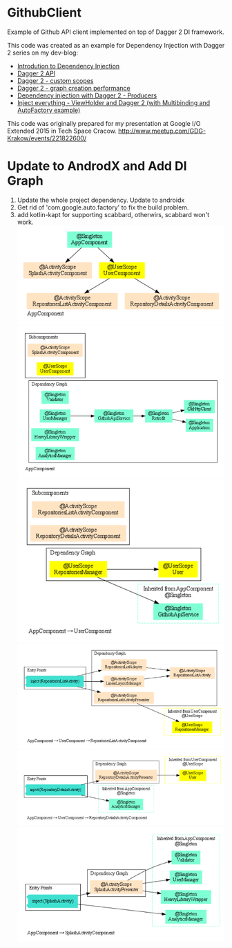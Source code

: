 # GithubClient
Example of Github API client implemented on top of Dagger 2 DI framework. 

This code was created as an example for Dependency Injection with Dagger 2 series on my dev-blog:

- [Introdution to Dependency Injection](http://frogermcs.github.io/dependency-injection-with-dagger-2-introdution-to-di/)
- [Dagger 2 API](http://frogermcs.github.io/dependency-injection-with-dagger-2-the-api/)
- [Dagger 2 - custom scopes](http://frogermcs.github.io/dependency-injection-with-dagger-2-custom-scopes/)
- [Dagger 2 - graph creation performance](http://frogermcs.github.io/dagger-graph-creation-performance/)
- [Dependency injection with Dagger 2 - Producers](http://frogermcs.github.io/dependency-injection-with-dagger-2-producers/)
- [Inject everything - ViewHolder and Dagger 2 (with Multibinding and AutoFactory example)](http://frogermcs.github.io/inject-everything-viewholder-and-dagger-2-example/)
 
This code was originally prepared for my presentation at Google I/O Extended 2015 in Tech Space Cracow. http://www.meetup.com/GDG-Krakow/events/221822600/

# Update to AndrodX and Add DI Graph
1. Update the whole project dependency. Update to androidx
2. Get rid of 'com.google.auto.factory' to fix the build problem.
3. add kotlin-kapt for supporting scabbard, otherwirs, scabbard won't work.
![6](di_pic/tree_frogermcs.io.githubclient.AppComponent.png)
![1](di_pic/frogermcs.io.githubclient.AppComponent.png)
![2](di_pic/frogermcs.io.githubclient.data.UserComponent.png)
![3](di_pic/frogermcs.io.githubclient.ui.activity.component.RepositoriesListActivityComponent.png)
![4](di_pic/frogermcs.io.githubclient.ui.activity.component.RepositoryDetailsActivityComponent.png)
![5](di_pic/frogermcs.io.githubclient.ui.activity.component.SplashActivityComponent.png)

